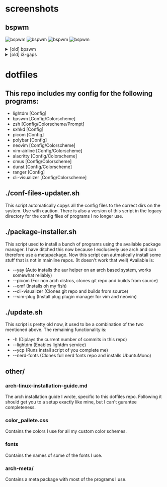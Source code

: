 # screenshots

## bspwm
![bspwm](https://i.imgur.com/NLPsol2.png)
![bspwm](https://i.imgur.com/AWBphLn.png)
![bspwm](https://i.imgur.com/muvVu7x.png)
![bspwm](https://i.imgur.com/tIWBDqA.png)

<details>
    <summary>[old] bpswm</summary>
    <img src="https://i.imgur.com/FW7iDir.png" alt="">
</details>
<details>
    <summary>[old] i3-gaps</summary>
    <img src="https://i.imgur.com/s18UaNz.png" alt="">
</details>

# dotfiles

## This repo includes my config for the following programs:
* lightdm [Config]
* bpswm [Config/Colorscheme]
* zsh [Config/Colorscheme/Prompt]
* sxhkd [Config]
* picom [Config]
* polybar [Config]
* neovim [Config/Colorscheme]
* vim-airline [Config/Colorscheme]
* alacritty [Config/Colorscheme]
* cmus [Config/Colorscheme]
* dunst [Config/Colorscheme]
* ranger [Config]
* cli-visualizer [Config/Colorscheme]

## ./conf-files-updater.sh
This script automatically copys all the config files to the correct dirs on the system.
Use with caution.
There is also a version of this script in the legacy directory for the config files of programs I no longer use.

## ./package-installer.sh
This script used to install a bunch of programs using the available package manager.
I have ditched this now because I exclusively use arch and can therefore use a metapackage.
Now this script can autmatically install some stuff that is not in mainline repos. (It doesn't work that well)
Available is:
* --yay (Auto installs the aur helper on an arch based system, works somewhat reliably)
* --picom (For non arch distros, clones git repo and builds from source)
* --omf (Installs oh my fish)
* --cli-visualizer (Clones git repo and builds from source)
* --vim-plug (Install plug plugin manager for vim and neovim)

## ./update.sh
This script is pretty old now, it used to be a combination of the two mentioned above.
The remaining functionality is:
* -h (Diplays the current number of commits in this repo)
* --lightdm (Enables lightdm service)
* --ycp (Runs install script of you complete me)
* --nerd-fonts (Clones full nerd fonts repo and installs UbuntuMono)

## other/
### arch-linux-installation-guide.md
The arch installation guide I wrote, specific to this dotfiles repo.
Following it should get you to a setup exactly like mine, but I can't gurantee completeness.
### color_pallete.css
Contains the colors I use for all my custom color schemes.
### fonts
Contains the names of some of the fonts I use.
### arch-meta/
Contains a meta package with most of the programs I use.
